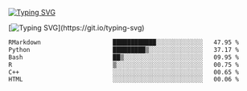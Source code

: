 [![Typing SVG](https://readme-typing-svg.demolab.com?font=Fira+Code&duration=1&pause=1000&center=true&vCenter=true&width=435&lines=Ivy+Streeter)](https://git.io/typing-svg)

[![Typing SVG](https://readme-typing-svg.demolab.com?font=Fira+Code&pause=1000&center=true&width=435&lines=Hello%2C+nice+to+meet+you!;I+am+a+researcher+in+biotech.;I+am+interested+in+bioinformatics.;I+am+self-taught+and+love+learning.;Feel+free+to+reach+out!)](https://git.io/typing-svg)
<!--START_SECTION:waka-->

```txt
RMarkdown                    ████████████░░░░░░░░░░░░░   47.95 %
Python                       █████████▒░░░░░░░░░░░░░░░   37.17 %
Bash                         ██▒░░░░░░░░░░░░░░░░░░░░░░   09.95 %
R                            ▒░░░░░░░░░░░░░░░░░░░░░░░░   00.75 %
C++                          ░░░░░░░░░░░░░░░░░░░░░░░░░   00.65 %
HTML                         ░░░░░░░░░░░░░░░░░░░░░░░░░   00.06 %
```

<!--END_SECTION:waka-->

